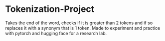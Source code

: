 # Tokenization-Project
Takes the end of the word, checks if it is greater than 2 tokens and if so replaces it with a synonym that is 1 token.
Made to experiment and practice with pytorch and hugging face for a research lab.
